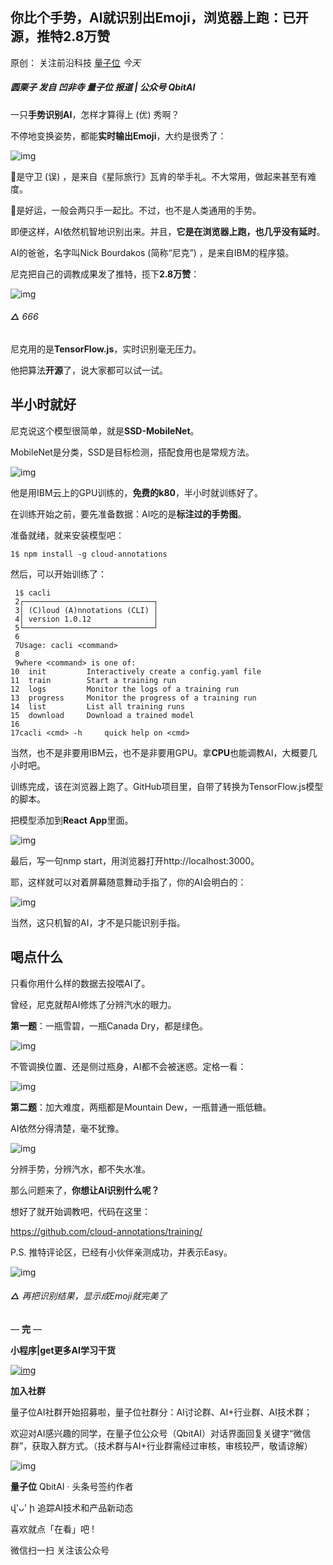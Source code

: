 ## 你比个手势，AI就识别出Emoji，浏览器上跑：已开源，推特2.8万赞

原创： 关注前沿科技 [量子位](javascript:void(0);) *今天*

##### 圆栗子 发自 凹非寺  量子位 报道 | 公众号 QbitAI

一只**手势识别AI**，怎样才算得上 (优) 秀啊？

不停地变换姿势，都能**实时输出Emoji**，大约是很秀了：

![img](https://mmbiz.qpic.cn/mmbiz_gif/jV7UBxIyfBMtZJFdNu6Zs76LibdBFNHvCZwkVjibfzKJABXQr2RyjrmQSaOoHkS1x46MB21LkibTMj4ia4vRwxXaYA/640?wx_fmt=gif&tp=webp&wxfrom=5&wx_lazy=1)

🖖是守卫 (误) ，是来自《星际旅行》瓦肯的举手礼。不大常用，做起来甚至有难度。

🤞是好运，一般会两只手一起比。不过，也不是人类通用的手势。

即便这样，AI依然机智地识别出来。并且，**它是在浏览器上跑，也几乎没有延时**。

AI的爸爸，名字叫Nick Bourdakos (简称“尼克”) ，是来自IBM的程序猿。

尼克把自己的调教成果发了推特，揽下**2.8万赞**：

![img](https://mmbiz.qpic.cn/mmbiz_png/jV7UBxIyfBMtZJFdNu6Zs76LibdBFNHvCEpMTn5oiaRtloJksYxbSZicmtYg9yVzrqTGLu0GzvuE4zW0Uib8lONoyQ/640?wx_fmt=png&tp=webp&wxfrom=5&wx_lazy=1&wx_co=1)

###### **△** 666

尼克用的是**TensorFlow.js**，实时识别毫无压力。

他把算法**开源**了，说大家都可以试一试。

## 半小时就好

尼克说这个模型很简单，就是**SSD-MobileNet**。

MobileNet是分类，SSD是目标检测，搭配食用也是常规方法。

![img](https://mmbiz.qpic.cn/mmbiz_gif/jV7UBxIyfBMtZJFdNu6Zs76LibdBFNHvC35JfwzcGSakT3MicqQMCkj7iaL4ZY2yXf5nTLAQlYHlTnjMCGZR1YEAw/640?wx_fmt=gif&tp=webp&wxfrom=5&wx_lazy=1)

他是用IBM云上的GPU训练的，**免费的k80**，半小时就训练好了。

在训练开始之前，要先准备数据：AI吃的是**标注过的手势图**。

准备就绪，就来安装模型吧：

```
1$ npm install -g cloud-annotations
```

然后，可以开始训练了：

```
 1$ cacli
 2┌─────────────────────────────┐
 3│ (C)loud (A)nnotations (CLI) │
 4│ version 1.0.12              │
 5└─────────────────────────────┘
 6
 7Usage: cacli <command>
 8
 9where <command> is one of:
10  init         Interactively create a config.yaml file
11  train        Start a training run
12  logs         Monitor the logs of a training run
13  progress     Monitor the progress of a training run
14  list         List all training runs
15  download     Download a trained model
16
17cacli <cmd> -h     quick help on <cmd>
```

当然，也不是非要用IBM云，也不是非要用GPU。拿**CPU**也能调教AI，大概要几小时吧。

训练完成，该在浏览器上跑了。GitHub项目里，自带了转换为TensorFlow.js模型的脚本。

把模型添加到**React App**里面。

![img](https://mmbiz.qpic.cn/mmbiz_png/jV7UBxIyfBMtZJFdNu6Zs76LibdBFNHvCiajmPXvNtdIicLgc5icY6G9GSFuXuPwQ28FgpXY0sAdohU5D03g0GGj0g/640?wx_fmt=png&tp=webp&wxfrom=5&wx_lazy=1&wx_co=1)

最后，写一句nmp start，用浏览器打开http://localhost:3000。

耶，这样就可以对着屏幕随意舞动手指了，你的AI会明白的：

![img](https://mmbiz.qpic.cn/mmbiz_gif/jV7UBxIyfBMtZJFdNu6Zs76LibdBFNHvCn041n87k8qPfgn1lQVyibSLAticVYBwLog5tvuRp1wQZr5JABp2wye3g/640?wx_fmt=gif&tp=webp&wxfrom=5&wx_lazy=1)

当然，这只机智的AI，才不是只能识别手指。

## 喝点什么

只看你用什么样的数据去投喂AI了。

曾经，尼克就帮AI修炼了分辨汽水的眼力。

**第一题**：一瓶雪碧，一瓶Canada Dry，都是绿色。

![img](https://mmbiz.qpic.cn/mmbiz_gif/jV7UBxIyfBMtZJFdNu6Zs76LibdBFNHvCPOiadPMVEuEp27icdZ8M46YEoWj71vWDujRZ8WqJhnFsoN0CUQ4fOYNg/640?wx_fmt=gif&tp=webp&wxfrom=5&wx_lazy=1)

不管调换位置、还是侧过瓶身，AI都不会被迷惑。定格一看：

![img](https://mmbiz.qpic.cn/mmbiz_png/jV7UBxIyfBMtZJFdNu6Zs76LibdBFNHvCckvQtnub9giaTw0tCkZU1jmwdbW20cSPiaqCAu6ZUyqIibNEY3kNjPUSA/640?wx_fmt=png&tp=webp&wxfrom=5&wx_lazy=1&wx_co=1)

**第二题**：加大难度，两瓶都是Mountain Dew，一瓶普通一瓶低糖。

AI依然分得清楚，毫不犹豫。

![img](https://mmbiz.qpic.cn/mmbiz_gif/jV7UBxIyfBMtZJFdNu6Zs76LibdBFNHvC6icPzgI49aVtx6em81F6sGp6u5ibO6ZPiaQnK0Y8ZG68MUHe9ta3WhI1Q/640?wx_fmt=gif&tp=webp&wxfrom=5&wx_lazy=1)

分辨手势，分辨汽水，都不失水准。

那么问题来了，**你想让AI识别什么呢？**

想好了就开始调教吧，代码在这里：

https://github.com/cloud-annotations/training/

P.S. 推特评论区，已经有小伙伴亲测成功，并表示Easy。

![img](https://mmbiz.qpic.cn/mmbiz_gif/jV7UBxIyfBMtZJFdNu6Zs76LibdBFNHvCjDnEeZr7icMJ9jmTJJib9PKEBHtWdL2gxmc0LqaD6KIKb5DP9j6IY8CQ/640?wx_fmt=gif&tp=webp&wxfrom=5&wx_lazy=1)

###### **△** 再把识别结果，显示成Emoji就完美了

— **完** —

**小程序|get更多AI学习干货**

[![img](https://mmbiz.qpic.cn/mmbiz_jpg/YicUhk5aAGtDpADEKp9rvicB48XgA8ueVdwNbXM1wibYx0ic2pYicwu3UCU5BM6fpDvbH8c4e9JV3uGvYaWAhvGiaTVQ/640?wx_fmt=jpeg&tp=webp&wxfrom=5&wx_lazy=1&wx_co=1)](https://mp.weixin.qq.com/s?__biz=MzIzNjc1NzUzMw==&mid=2247520898&idx=4&sn=25f400faafb55fb32f85ccde8e850ef2&chksm=e8d025f0dfa7ace61021547f5eb5090f6e1f2ab0fe12944218f56a92e6e48dce8c14ae044250&mpshare=1&scene=1&srcid=&key=90581f21d61583cc172f1a54031ccba5056ef3d9b7ae3fa6c75938913ac9f6d4df2b5cacd176d8b1c89513d768357811c697bff73ac271190c8da6fb85d3c4674dda60930d475f157defdabc235f927e&ascene=1&uin=MjMzNDA2ODYyNQ%3D%3D&devicetype=Windows+10&version=62060739&lang=zh_CN&pass_ticket=ZcEDNskDGNPvX7oVWyn5i2vjhb9%2BBrSBrsQB1%2BEKcMDuxlsuwOud%2BcXWDPOd1XyS)

**加入社群**

量子位AI社群开始招募啦，量子位社群分：AI讨论群、AI+行业群、AI技术群；



欢迎对AI感兴趣的同学，在量子位公众号（QbitAI）对话界面回复关键字“微信群”，获取入群方式。（技术群与AI+行业群需经过审核，审核较严，敬请谅解）



![img](https://mmbiz.qpic.cn/mmbiz_jpg/YicUhk5aAGtCQYLj62wpY5xicKlLfDCpKV2aTXlvJODSNPV9Q3zHNEu7UibkwluIwr0TN705vZawerScqBhC67HDQ/640?wx_fmt=jpeg&tp=webp&wxfrom=5&wx_lazy=1&wx_co=1)



**量子位** QbitAI · 头条号签约作者





վ'ᴗ' ի 追踪AI技术和产品新动态



喜欢就点「在看」吧 !











微信扫一扫
关注该公众号
